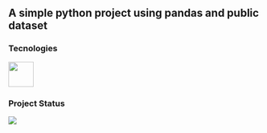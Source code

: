 ## A simple python project using pandas and public dataset



### Tecnologies
<img src=" https://upload.wikimedia.org/wikipedia/commons/9/99/Unofficial_JavaScript_logo_2.svg" width="50px">



### Project Status
<img src="https://img.shields.io/static/v1?label=Status&message=Concluded&color=7159c1&style=for-the-badge&logo=ghost"/>

